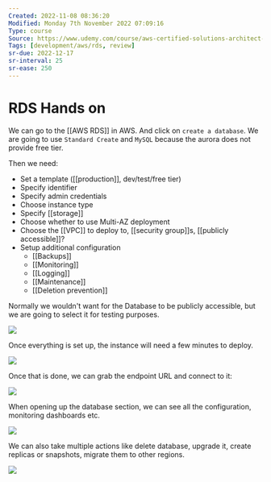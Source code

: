 ```yaml
---
Created: 2022-11-08 08:36:20
Modified: Monday 7th November 2022 07:09:16
Type: course
Source: https://www.udemy.com/course/aws-certified-solutions-architect-associate-saa-c01/?xref=E0Aed11STH4LPUQvCz0GJFABTmM=
Tags: [development/aws/rds, review]
sr-due: 2022-12-17
sr-interval: 25
sr-ease: 250
---
```


# RDS Hands on

We can go to the [[AWS RDS]] in AWS. And click on `create a database`. We are going to use `Standard Create` and `MySQL` because the aurora does not provide free tier.

Then we need:
- Set a template ([[production]], dev/test/free tier)
- Specify identifier
- Specify admin credentials
- Choose instance type
- Specify [[storage]]
- Choose whether to use Multi-AZ deployment
- Choose the [[VPC]] to deploy to, [[security group]]s, [[publicly accessible]]?
- Setup additional configuration
    - [[Backups]]
    - [[Monitoring]]
    - [[Logging]]
    - [[Maintenance]]
    - [[Deletion prevention]]

Normally we wouldn't want for the Database to be publicly accessible, but we are going to select it for testing purposes.

![](2019-12-30-08-51-04.png)

Once everything is set up, the instance will need a few minutes to deploy.

![](2019-12-30-08-51-42.png)

Once that is done, we can grab the endpoint URL and connect to it:

![](2019-12-30-08-55-46.png)

When opening up the database section, we can see all the configuration, monitoring dashboards etc.

![](2019-12-30-08-59-40.png)

We can also take multiple actions like delete database, upgrade it, create replicas or snapshots, migrate them to other regions.

![](2019-12-30-09-00-16.png)